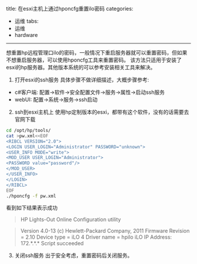 title: 在esxi主机上通过hponcfg重置ilo密码
categories:
  - 运维
tabs:
  - 运维
  - hardware

---

想重置hp远程管理口ilo的密码，一般情况下重启服务器就可以重置密码，但如果不想重启服务器，可以使用hponcfg工具来重置密码。
该方法只适用于安装了esxi的hp服务器。其他版本系统的可以参考安装相关工具来解决。

1. 打开esxi的ssh服务
	具体步骤不做详细描述，大概步骤参考:
  - c#客户端: 配置->软件->安全配置文件->服务->属性->启动ssh服务
  - webUI: 配置->系统->服务->ssh启动

2. ssh到esxi主机上
使用hp定制版本的esxi，都带有这个软件，没有的话需要去官网下载
```bash
cd /opt/hp/tools/
cat >pw.xml<<EOF
<RIBCL VERSION="2.0">
<LOGIN USER_LOGIN="Administrator" PASSWORD="unknown">
<USER_INFO MODE="write">
<MOD_USER USER_LOGIN="Administrator">
<PASSWORD value="password"/>
</MOD_USER>
</USER_INFO>
</LOGIN>
</RIBCL>
EOF
./hponcfg -f pw.xml
``` 

看到如下结果表示成功
> HP Lights-Out Online Configuration utility

> Version 4.0-13 (c) Hewlett-Packard Company, 2011
Firmware Revision = 2.10 Device type = iLO 4 Driver name = hpilo
iLO IP Address: 172.\*.\*.\* 
Script succeeded 

3. 关闭ssh服务
出于安全考虑，重置密码后关闭服务。
